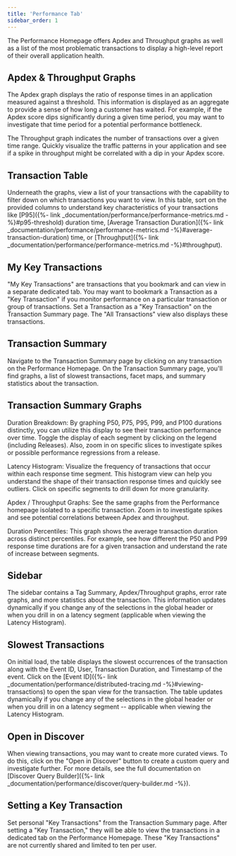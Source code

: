 ```yaml
---
title: 'Performance Tab'
sidebar_order: 1
---
```


The Performance Homepage offers Apdex and Throughput graphs as well as a list of the most problematic transactions to display a high-level report of their overall application health.

## Apdex & Throughput Graphs
The Apdex graph displays the ratio of response times in an application measured against a threshold. This information is displayed as an aggregate to provide a sense of how long a customer has waited. For example, if the Apdex score dips significantly during a given time period, you may want to investigate that time period for a potential performance bottleneck.

The Throughput graph indicates the number of transactions over a given time range. Quickly visualize the traffic patterns in your application and see if a spike in throughput might be correlated with a dip in your Apdex score.

## Transaction Table
Underneath the graphs, view a list of your transactions with the capability to filter down on which transactions you want to view. In this table, sort on the provided columns to understand key characteristics of your transactions like [P95]({%- link _documentation/performance/performance-metrics.md -%}#p95-threshold) duration time, [Average Transaction Duration]({%- link _documentation/performance/performance-metrics.md -%}#average-transaction-duration) time, or [Throughput]({%- link _documentation/performance/performance-metrics.md -%}#throughput).

## My Key Transactions
"My Key Transactions" are transactions that you bookmark and can view in a separate dedicated tab. You may want to bookmark a Transaction as a "Key Transaction" if you monitor performance on a particular transaction or group of transactions. Set a Transaction as a "Key Transaction" on the Transaction Summary page. The "All Transactions" view also displays these transactions.

## Transaction Summary

Navigate to the Transaction Summary page by clicking on any transaction on the Performance Homepage. On the Transaction Summary page, you'll find graphs, a list of slowest transactions, facet maps, and summary statistics about the transaction.

## Transaction Summary Graphs
Duration Breakdown: By graphing P50, P75, P95, P99, and P100 durations distinctly, you can utilize this display to see their transaction performance over time. Toggle the display of each segment by clicking on the legend (including Releases). Also, zoom in on specific slices to investigate spikes or possible performance regressions from a release.

Latency Histogram: Visualize the frequency of transactions that occur within each response time segment. This histogram view can help you understand the shape of their transaction response times and quickly see outliers. Click on specific segments to drill down for more granularity.

Apdex / Throughput Graphs: See the same graphs from the Performance homepage isolated to a specific transaction. Zoom in to investigate spikes and see potential correlations between Apdex and throughput.

Duration Percentiles: This graph shows the average transaction duration across distinct percentiles. For example, see how different the P50 and P99 response time durations are for a given transaction and understand the rate of increase between segments.

## Sidebar
The sidebar contains a Tag Summary, Apdex/Throughput graphs, error rate graphs, and more statistics about the transaction. This information updates dynamically if you change any of the selections in the global header or when you drill in on a latency segment (applicable when viewing the Latency Histogram).

## Slowest Transactions
On initial load, the table displays the slowest occurrences of the transaction along with the Event ID, User, Transaction Duration, and Timestamp of the event. Click on the [Event ID]({%- link _documentation/performance/distributed-tracing.md -%}#viewing-transactions) to open the span view for the transaction. The table updates dynamically if you change any of the selections in the global header or when you drill in on a latency segment -- applicable when viewing the Latency Histogram.

## Open in Discover
When viewing transactions, you may want to create more curated views. To do this, click on the "Open in Discover" button to create a custom query and investigate further. For more details, see the full documentation on [Discover Query Builder]({%- link _documentation/performance/discover/query-builder.md -%}).

## Setting a Key Transaction
Set personal "Key Transactions" from the Transaction Summary page. After setting a "Key Transaction," they will be able to view the transactions in a dedicated tab on the Performance Homepage. These "Key Transactions" are not currently shared and limited to ten per user.